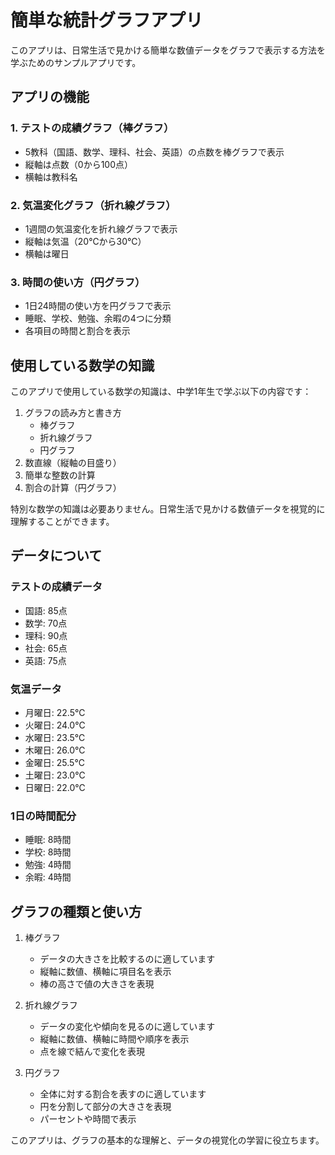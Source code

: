 # 簡単な統計グラフアプリ

このアプリは、日常生活で見かける簡単な数値データをグラフで表示する方法を学ぶためのサンプルアプリです。

## アプリの機能

### 1. テストの成績グラフ（棒グラフ）
- 5教科（国語、数学、理科、社会、英語）の点数を棒グラフで表示
- 縦軸は点数（0から100点）
- 横軸は教科名

### 2. 気温変化グラフ（折れ線グラフ）
- 1週間の気温変化を折れ線グラフで表示
- 縦軸は気温（20℃から30℃）
- 横軸は曜日

### 3. 時間の使い方（円グラフ）
- 1日24時間の使い方を円グラフで表示
- 睡眠、学校、勉強、余暇の4つに分類
- 各項目の時間と割合を表示

## 使用している数学の知識

このアプリで使用している数学の知識は、中学1年生で学ぶ以下の内容です：

1. グラフの読み方と書き方
   - 棒グラフ
   - 折れ線グラフ
   - 円グラフ
2. 数直線（縦軸の目盛り）
3. 簡単な整数の計算
4. 割合の計算（円グラフ）

特別な数学の知識は必要ありません。日常生活で見かける数値データを視覚的に理解することができます。

## データについて

### テストの成績データ
- 国語: 85点
- 数学: 70点
- 理科: 90点
- 社会: 65点
- 英語: 75点

### 気温データ
- 月曜日: 22.5℃
- 火曜日: 24.0℃
- 水曜日: 23.5℃
- 木曜日: 26.0℃
- 金曜日: 25.5℃
- 土曜日: 23.0℃
- 日曜日: 22.0℃

### 1日の時間配分
- 睡眠: 8時間
- 学校: 8時間
- 勉強: 4時間
- 余暇: 4時間

## グラフの種類と使い方

1. 棒グラフ
   - データの大きさを比較するのに適しています
   - 縦軸に数値、横軸に項目名を表示
   - 棒の高さで値の大きさを表現

2. 折れ線グラフ
   - データの変化や傾向を見るのに適しています
   - 縦軸に数値、横軸に時間や順序を表示
   - 点を線で結んで変化を表現

3. 円グラフ
   - 全体に対する割合を表すのに適しています
   - 円を分割して部分の大きさを表現
   - パーセントや時間で表示

このアプリは、グラフの基本的な理解と、データの視覚化の学習に役立ちます。
